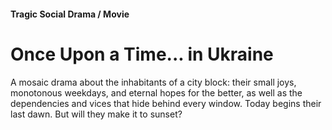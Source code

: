 #### Tragic Social Drama / Movie

# Once Upon a Time... in Ukraine

A mosaic drama about the inhabitants of a city block: their small joys, monotonous weekdays, and eternal hopes for the better, as well as the dependencies and vices that hide behind every window. Today begins their last dawn. But will they make it to sunset?